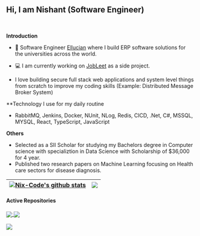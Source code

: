 ## Hi, I am Nishant (Software Engineer)

<br />


**Introduction**

- 💼 Software Engineer  [Ellucian](https://www.ellucian.com/) where I build ERP software solutions for the universities across the world.

- 💻 I am currently working on [JobLeet](https://github.com/Nix-code/Job-Leet-core-api) as a side project.

- I love building secure full stack web applications and system level things from scratch to improve my coding skills (Example: Distributed Message Broker System)
  
**Technology I use for my daily routine
- RabbitMQ, Jenkins, Docker, NUnit, NLog, Redis, CICD, .Net, C#, MSSQL, MYSQL, React, TypeScript, JavaScript

**Others**
- Selected as a SII Scholar for studying my Bachelors degree in Computer science with specializtion in Data Science with Scholarship of $36,000 for 4 year.
- Published two research papers on Machine Learning focusing on Health care sectors for disease diagnosis.

| <a href="https://github.com/Nix-Code/github-readme-stats"><img align="center" src="https://github-readme-stats.vercel.app/api?username=Nix-Code&show_icons=true&include_all_commits=true&theme=buefy&hide_border=true" alt="Nix-Code's github stats" /></a> | <a href="https://github.com/anuraghazra/github-readme-stats"><img align="center" src="https://github-readme-stats.vercel.app/api/top-langs/?username=Nix-Code&layout=compact&theme=buefy&hide_border=true" /></a> |
| ------------- | ------------- |
#### Active Repositories

</a>
<a href="https://github.com/Nix-code/Portfolio">
  <img align="center" src="https://github-readme-stats.vercel.app/api/pin/?username=Nix-Code&repo=Portfolio&theme=buefy" />
</a>
<a href="https://github.com/Nix-code/Job-Leet-core-api">
  <img align="center" src="https://github-readme-stats.vercel.app/api/pin/?username=Nix-Code&repo=Job-Leet-core-api&theme=buefy" />
</a>
<br />
<br />
<a href="https://github.com/Nix-code/Job-Leet-core-UI">
  <img align="center" src="https://github-readme-stats.vercel.app/api/pin/?username=Nix-Code&repo=Job-Leet-core-UI&theme=buefy" />

<br />
<br />

</a>
